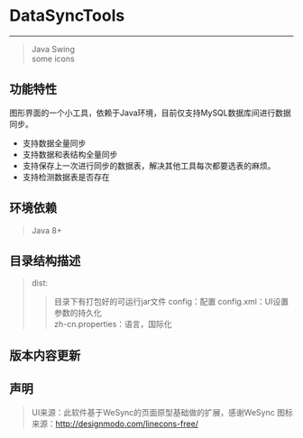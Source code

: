 
DataSyncTools
============
-------
>Java Swing  
>some icons

功能特性
---------
图形界面的一个小工具，依赖于Java环境，目前仅支持MySQL数据库间进行数据同步。
* 支持数据全量同步
* 支持数据和表结构全量同步
* 支持保存上一次进行同步的数据表，解决其他工具每次都要选表的麻烦。
* 支持检测数据表是否存在

环境依赖
---------
>Java 8+

目录结构描述
-------------
>dist: 
>>目录下有打包好的可运行jar文件
>config：配置
>>config.xml：UI设置参数的持久化  
>>zh-cn.properties：语言，国际化


版本内容更新
-------------

声明
-------
>UI来源：此软件基于WeSync的页面原型基础做的扩展，感谢WeSync
>图标来源：http://designmodo.com/linecons-free/
